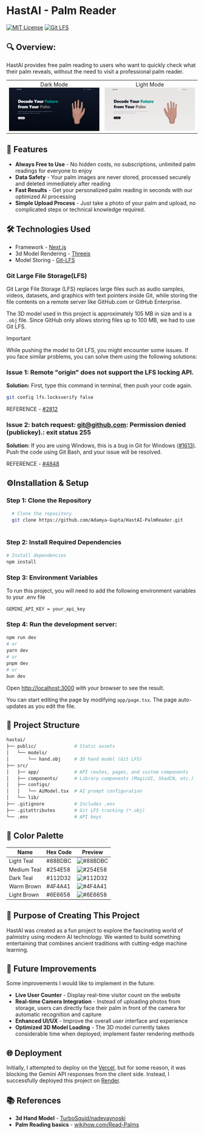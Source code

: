 # HastAI - Palm Reader
[![MIT License](https://img.shields.io/badge/License-MIT-blue.svg)](https://choosealicense.com/licenses/mit/)
[![Git LFS](https://img.shields.io/badge/Git%20LFS-Enabled-orange?logo=git&logoColor=white)](https://git-lfs.com/)

## 🔍 Overview:
HastAI provides free palm reading to users who want to quickly check what their palm reveals, without the need to visit a professional palm reader.

<div align="center">
<table >
<tr>
<td align="center">
Dark Mode
<img src='./assets/frontdark.png'>
</td>
<td align="center">
Light Mode
<img src='./assets/frontlight.png'>
</td>
</tr>
</table>
</div>

## 📌 Features
- **Always Free to Use** - No hidden costs, no subscriptions, unlimited palm readings for everyone to enjoy
- **Data Safety** - Your palm images are never stored, processed securely and deleted immediately after reading
- **Fast Results** - Get your personalized palm reading in seconds with our optimized AI processing
- **Simple Upload Process** - Just take a photo of your palm and upload, no complicated steps or technical knowledge required.

## 🛠️ Technologies Used
- Framework - [Next.js](https://nextjs.org)
- 3d Model Rendering - [Threejs](https://threejs.org)
- Model Storing - [Git-LFS](https://git-lfs.com/)


### Git Large File Storage(LFS) 

Git Large File Storage (LFS) replaces large files such as audio samples, videos, datasets, and graphics with text pointers inside Git, while storing the file contents on a remote server like GitHub.com or GitHub Enterprise.

The 3D model used in this project is approximately 105 MB in size and is a `.obj` file. Since GitHub only allows storing files up to 100 MB, we had to use Git LFS.

>[!IMPORTANT]
>While pushing the model to Git LFS, you might encounter some issues. If you face similar problems, you can solve them using the following solutions:
>
>### Issue 1: Remote "origin" does not support the LFS locking API.
>**Solution:** 
>First, type this command in terminal, then push your code again.
>```bash
> git config lfs.locksverify false
> ```
>
>REFERENCE - [#2812](https://github.com/desktop/desktop/issues/2812#issuecomment-332239726)
>
>### Issue 2: batch request: git@github.com: Permission denied (publickey).: exit status 255
>**Solution:**
>If you are using Windows, this is a bug in Git for Windows ([#1613](https://github.com/git-for-windows/git/issues/1613)).<br>
>Push the code using Git Bash, and your issue will be resolved.
>
>REFERENCE - [#4848](https://github.com/git-lfs/git-lfs/discussions/4848)


## ⚙️Installation & Setup

### Step 1: Clone the Repository

```bash
  # Clone the repository
  git clone https://github.com/Adamya-Gupta/HastAI-PalmReader.git
  
```

### Step 2: Install Required Dependencies

```bash
# Install dependencies
npm install
```

### Step 3: Environment Variables
To run this project, you will need to add the following environment variables to your .env file

```
GEMINI_API_KEY = your_api_key
```
### Step 4: Run the development server:

```bash
npm run dev
# or
yarn dev
# or
pnpm dev
# or
bun dev
```

Open [http://localhost:3000](http://localhost:3000) with your browser to see the result.

You can start editing the page by modifying `app/page.tsx`. The page auto-updates as you edit the file.

## 📁 Project Structure

```bash
hastai/
├── public/              # Static assets
│   └── models/
│       └── hand.obj     # 3D hand model (Git LFS)
├── src/
│   ├── app/             # API routes, pages, and custom components
│   ├── components/      # Library components (MagicUI, ShadCN, etc.)
│   ├── configs/
│   │   └── AiModel.tsx  # AI prompt configuration
│   └── lib/             
├── .gitignore           # Includes .env
├── .gitattributes       # Git LFS tracking (*.obj)
└── .env                 # API keys
```

## 🎨 Color Palette

| Name         | Hex Code     | Preview |
|--------------|--------------|---------|
| Light Teal   | #88BDBC    | ![#88BDBC](https://placehold.co/50x20/88BDBC/88BDBC.png) |
| Medium Teal  | #254E58    | ![#254E58](https://placehold.co/50x20/254E58/254E58.png) |
| Dark Teal    | #112D32    | ![#112D32](https://placehold.co/50x20/112D32/112D32.png) |
| Warm Brown   | #4F4A41    | ![#4F4A41](https://placehold.co/50x20/4F4A41/4F4A41.png) |
| Light Brown  | #6E6658    | ![#6E6658](https://placehold.co/50x20/6E6658/6E6658.png) |


## 🎯 Purpose of Creating This Project

HastAI was created as a fun project to explore the fascinating world of palmistry using modern AI technology. We wanted to build something entertaining that combines ancient traditions with cutting-edge machine learning.

## 🚀 Future Improvements

Some improvements I would like to implement in the future:
- **Live User Counter** - Display real-time visitor count on the website
- **Real-time Camera Integration** - Instead of uploading photos from storage, users can directly face their palm in front of the camera for automatic recognition and capture
- **Enhanced UI/UX** - Improve the overall user interface and experience
- **Optimized 3D Model Loading** - The 3D model currently takes considerable time when deployed; implement faster rendering methods


## 🌐 Deployment

Initially, I attempted to deploy on the [Vercel](https://vercel.com/new?utm_medium=default-template&filter=next.js&utm_source=create-next-app&utm_campaign=create-next-app-readme), but for some reason, it was blocking the Gemini API responses from the client side. Instead, I successfully deployed this project on [Render](https://render.com/).

## 📚 References
- **3d Hand Model** - [TurboSquid/nadevaynoski](https://www.turbosquid.com/3d-models/realistic-human-hand-1877742)
- **Palm Reading basics** - [wikihow.com/Read-Palms](https://www.wikihow.com/Read-Palms)
